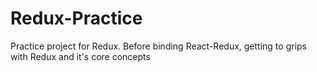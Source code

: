 # Redux-Practice
Practice project for Redux.
Before binding React-Redux, getting to grips with Redux and it's core concepts